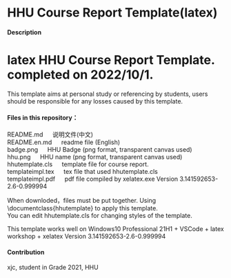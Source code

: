 # HHU Course Report Template(latex)

#### Description
# latex HHU Course Report Template. completed on 2022/10/1.  
This template aims at personal study or referencing by students, users should be responsible for any losses caused by this template.

#### Files in this repository：  
README.md          &emsp;        说明文件(中文)    
README.en.md      &emsp;          readme file (English)    
badge.png         &emsp;         HHU Badge (png format, transparent canvas used)    
hhu.png           &emsp;         HHU name (png format, transparent canvas used)    
hhutemplate.cls   &emsp;         template file for course report.    
templateimpl.tex  &emsp;         tex file that used hhutemplate.cls    
templateimpl.pdf  &emsp;        pdf file compiled by xelatex.exe Version 3.141592653-2.6-0.999994    


When downloded，files must be put together. Using \documentclass{hhutemplate} to apply this template.    
You can edit hhutemplate.cls for changing styles of the template.    

This template works well on Windows10 Professional 21H1 + VSCode + latex workshop + xelatex Version 3.141592653-2.6-0.999994    

#### Contribution    

xjc, student in Grade 2021, HHU    

